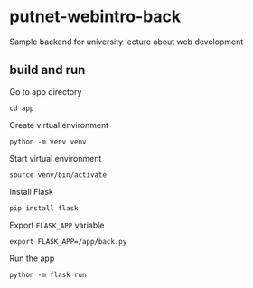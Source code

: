 # putnet-webintro-back
Sample backend for university lecture about web development

## build and run
Go to app directory
```
cd app
```
Create virtual environment
```
python -m venv venv
```
Start virtual environment
```
source venv/bin/activate
```
Install Flask
```
pip install flask
```
Export `FLASK_APP` variable
```
export FLASK_APP=/app/back.py
```
Run the app
```
python -m flask run
```
